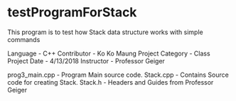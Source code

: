 # testProgramForStack
This program is to test how Stack data structure works with simple commands

Language                            - C++
Contributor                         - Ko Ko Maung
Project Category                    - Class Project
Date                                - 4/13/2018
Instructor                          - Professor Geiger

prog3_main.cpp                      - Program Main source code.
Stack.cpp                           - Contains Source code for creating Stack.
Stack.h                             - Headers and Guides from Professor Geiger
